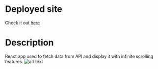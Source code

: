 # Deployed site

Check it out [here](https://luft-react-stock-photos.netlify.app/)

# Description

React app used to fetch data from API and display it with infinite scrolling features.
![alt text](https://i.imgur.com/6kAr4CH.png)
